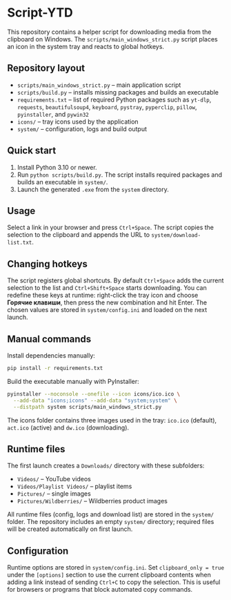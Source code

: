 # Script-YTD

This repository contains a helper script for downloading media from the
clipboard on Windows. The `scripts/main_windows_strict.py` script places an
icon in the system tray and reacts to global hotkeys.

## Repository layout

- `scripts/main_windows_strict.py` – main application script
- `scripts/build.py` – installs missing packages and builds an executable
- `requirements.txt` – list of required Python packages such as
  `yt-dlp`, `requests`, `beautifulsoup4`, `keyboard`, `pystray`,
  `pyperclip`, `pillow`, `pyinstaller`, and `pywin32`
- `icons/` – tray icons used by the application
- `system/` – configuration, logs and build output

## Quick start

1. Install Python 3.10 or newer.
2. Run `python scripts/build.py`.
   The script installs required packages and builds an executable in `system/`.
3. Launch the generated `.exe` from the `system` directory.

## Usage

Select a link in your browser and press `Ctrl+Space`. The script copies the
selection to the clipboard and appends the URL to `system/download-list.txt`.

## Changing hotkeys

The script registers global shortcuts. By default `Ctrl+Space` adds the
current selection to the list and `Ctrl+Shift+Space` starts downloading. You
can redefine these keys at runtime: right-click the tray icon and choose
**Горячие клавиши**, then press the new combination and hit Enter. The chosen
values are stored in `system/config.ini` and loaded on the next launch.

## Manual commands

Install dependencies manually:

```bash
pip install -r requirements.txt
```

Build the executable manually with PyInstaller:

```bash
pyinstaller --noconsole --onefile --icon icons/ico.ico \
  --add-data "icons;icons" --add-data "system;system" \
  --distpath system scripts/main_windows_strict.py
```

The icons folder contains three images used in the tray:
`ico.ico` (default), `act.ico` (active) and `dw.ico` (downloading).

## Runtime files

The first launch creates a `Downloads/` directory with these subfolders:

- `Videos/` – YouTube videos
- `Videos/Playlist Videos/` – playlist items
- `Pictures/` – single images
- `Pictures/Wildberries/` – Wildberries product images

All runtime files (config, logs and download list) are stored in the `system/` folder.
The repository includes an empty `system/` directory; required files will be
created automatically on first launch.

## Configuration

Runtime options are stored in `system/config.ini`.
Set `clipboard_only = true` under the `[options]` section to use the current
clipboard contents when adding a link instead of sending `Ctrl+C` to copy the
selection. This is useful for browsers or programs that block automated copy
commands.
